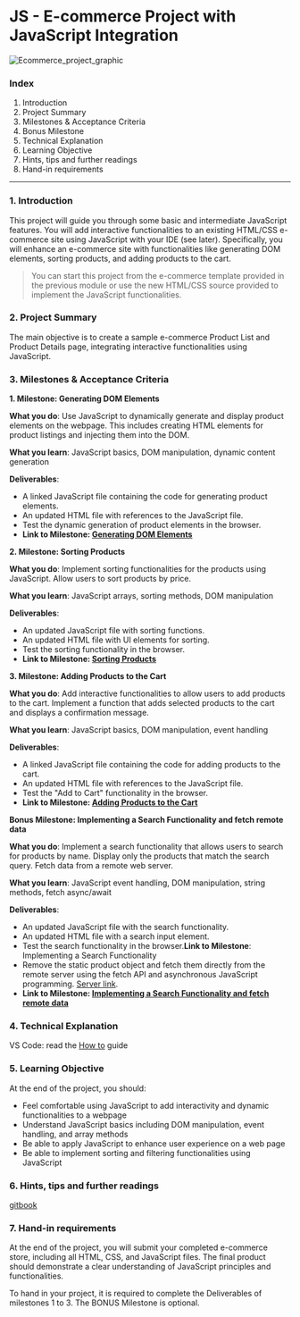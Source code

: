 # JS - E-commerce Project with JavaScript Integration
![Ecommerce_project_graphic](https://github.com/ReDI-School/fullstack_bootcamp/assets/51905839/a39d7248-3b79-47a6-ab1a-3dc1ff37d242)

### Index

1. Introduction
2. Project Summary
3. Milestones & Acceptance Criteria
4. Bonus Milestone
5. Technical Explanation
6. Learning Objective
7. Hints, tips and further readings
8. Hand-in requirements

---

### 1. Introduction

This project will guide you through some basic and intermediate JavaScript features. You will add interactive functionalities to an existing HTML/CSS e-commerce site using JavaScript with your IDE (see later). Specifically, you will enhance an e-commerce site with functionalities like generating DOM elements, sorting products, and adding products to the cart.

> You can start this project from the e-commerce template provided in the previous module or use the new HTML/CSS source provided to implement the JavaScript functionalities.

### 2. Project Summary

The main objective is to create a sample e-commerce Product List and Product Details page, integrating interactive functionalities using JavaScript.

### 3. Milestones & Acceptance Criteria

**1. Milestone: Generating DOM Elements**

**What you do**: Use JavaScript to dynamically generate and display product elements on the webpage. This includes creating HTML elements for product listings and injecting them into the DOM.

**What you learn**: JavaScript basics, DOM manipulation, dynamic content generation

**Deliverables**:

- A linked JavaScript file containing the code for generating product elements.
- An updated HTML file with references to the JavaScript file.
- Test the dynamic generation of product elements in the browser.
- **Link to Milestone: [Generating DOM Elements](https://github.com/ReDI-School/fullstack_bootcamp/tree/main/projects/02_javascript/01_milestone)**

**2. Milestone: Sorting Products**

**What you do**: Implement sorting functionalities for the products using JavaScript. Allow users to sort products by price.

**What you learn**: JavaScript arrays, sorting methods, DOM manipulation

**Deliverables**:

- An updated JavaScript file with sorting functions.
- An updated HTML file with UI elements for sorting.
- Test the sorting functionality in the browser.
- **Link to Milestone: [Sorting Products](https://github.com/ReDI-School/fullstack_bootcamp/tree/main/projects/02_javascript/02_milestone)**

**3. Milestone: Adding Products to the Cart**

**What you do**: Add interactive functionalities to allow users to add products to the cart. Implement a function that adds selected products to the cart and displays a confirmation message.

**What you learn**: JavaScript basics, DOM manipulation, event handling

**Deliverables**:

- A linked JavaScript file containing the code for adding products to the cart.
- An updated HTML file with references to the JavaScript file.
- Test the "Add to Cart" functionality in the browser.
- **Link to Milestone: [Adding Products to the Cart](https://github.com/ReDI-School/fullstack_bootcamp/tree/main/projects/02_javascript/03_milestone)**

**Bonus Milestone: Implementing a Search Functionality and fetch remote data**

**What you do**: Implement a search functionality that allows users to search for products by name. Display only the products that match the search query. Fetch data from a remote web server.

**What you learn**: JavaScript event handling, DOM manipulation, string methods, fetch async/await

**Deliverables**:

- An updated JavaScript file with the search functionality.
- An updated HTML file with a search input element.
- Test the search functionality in the browser.**Link to Milestone**: Implementing a Search Functionality
- Remove the static product object and fetch them directly from the remote server using the fetch API and asynchronous JavaScript programming. [Server link](https://fakestoreapi.com/docs).
- **Link to Milestone: [Implementing a Search Functionality and fetch remote data](https://github.com/ReDI-School/fullstack_bootcamp/tree/main/projects/02_javascript/04_milestone)**

### 4. Technical Explanation

VS Code: read the [How to](https://redi-school-1.gitbook.io/fullstack/get-started/visual-studio-code) guide

### 5. Learning Objective

At the end of the project, you should:

- Feel comfortable using JavaScript to add interactivity and dynamic functionalities to a webpage
- Understand JavaScript basics including DOM manipulation, event handling, and array methods
- Be able to apply JavaScript to enhance user experience on a web page
- Be able to implement sorting and filtering functionalities using JavaScript

### 6. Hints, tips and further readings

[gitbook](https://redi-school-1.gitbook.io/fullstack)

### 7. Hand-in requirements

At the end of the project, you will submit your completed e-commerce store, including all HTML, CSS, and JavaScript files. The final product should demonstrate a clear understanding of JavaScript principles and functionalities.

To hand in your project, it is required to complete the Deliverables of milestones 1 to 3. The BONUS Milestone is optional.
